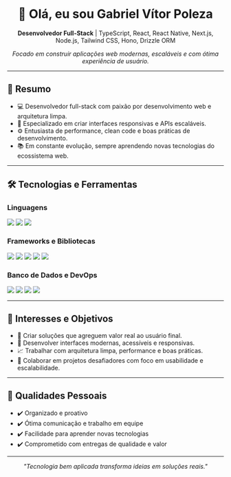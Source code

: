 <h1 align="center">👋 Olá, eu sou Gabriel Vítor Poleza</h1>

<p align="center">
  <b>Desenvolvedor Full-Stack</b> | TypeScript, React, React Native, Next.js, Node.js, Tailwind CSS, Hono, Drizzle ORM
</p>

<p align="center">
  <i>Focado em construir aplicações web modernas, escaláveis e com ótima experiência de usuário.</i>
</p>

---

## 📌 Resumo

- 💻 Desenvolvedor full-stack com paixão por desenvolvimento web e arquitetura limpa.
- 🚀 Especializado em criar interfaces responsivas e APIs escaláveis.
- ⚙️ Entusiasta de performance, clean code e boas práticas de desenvolvimento.
- 📚 Em constante evolução, sempre aprendendo novas tecnologias do ecossistema web.

---

## 🛠️ Tecnologias e Ferramentas

### Linguagens

<p>
  <img src="https://img.shields.io/badge/TypeScript-3178C6?style=for-the-badge&logo=typescript&logoColor=white" />
  <img src="https://img.shields.io/badge/JavaScript-F7DF1E?style=for-the-badge&logo=javascript&logoColor=black" />
  <img src="https://img.shields.io/badge/Python-3776AB?style=for-the-badge&logo=python&logoColor=white" />
</p>

### Frameworks e Bibliotecas

<p>
  <img src="https://img.shields.io/badge/React-61DAFB?style=for-the-badge&logo=react&logoColor=black" />
  <img src="https://img.shields.io/badge/Next.js-000000?style=for-the-badge&logo=nextdotjs&logoColor=white" />
  <img src="https://img.shields.io/badge/TailwindCSS-06B6D4?style=for-the-badge&logo=tailwindcss&logoColor=white" />
  <img src="https://img.shields.io/badge/Node.js-339933?style=for-the-badge&logo=nodedotjs&logoColor=white" />
  <img src="https://img.shields.io/badge/Drizzle ORM-4B5563?style=for-the-badge&logo=orm&logoColor=white" />
</p>

### Banco de Dados e DevOps

<p>
  <img src="https://img.shields.io/badge/MySQL-00758F?style=for-the-badge&logo=mysql&logoColor=white" />
  <img src="https://img.shields.io/badge/SQLite-003B57?style=for-the-badge&logo=sqlite&logoColor=white" />
  <img src="https://img.shields.io/badge/Turso-1E40AF?style=for-the-badge&logoColor=white" />
  <img src="https://img.shields.io/badge/Vercel-000000?style=for-the-badge&logo=vercel&logoColor=white" />
</p>

---

## 🎯 Interesses e Objetivos

- 🎯 Criar soluções que agreguem valor real ao usuário final.
- 🎨 Desenvolver interfaces modernas, acessíveis e responsivas.
- 📈 Trabalhar com arquitetura limpa, performance e boas práticas.
- 🤝 Colaborar em projetos desafiadores com foco em usabilidade e escalabilidade.

---

## 🧠 Qualidades Pessoais

- ✔️ Organizado e proativo  
- ✔️ Ótima comunicação e trabalho em equipe  
- ✔️ Facilidade para aprender novas tecnologias  
- ✔️ Comprometido com entregas de qualidade e valor

---

<p align="center">
  <i>"Tecnologia bem aplicada transforma ideias em soluções reais."</i>
</p>
